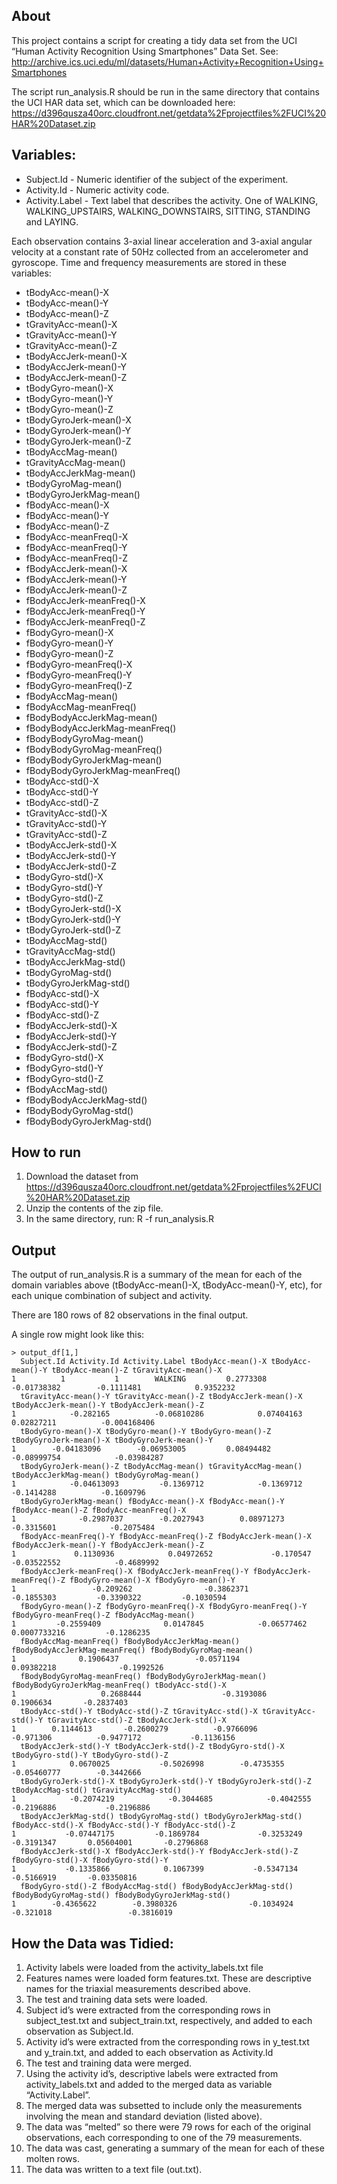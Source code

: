 ## About 

This project contains a script for creating a tidy data set from the UCI “Human Activity Recognition Using Smartphones” Data Set. See: http://archive.ics.uci.edu/ml/datasets/Human+Activity+Recognition+Using+Smartphones

The script run_analysis.R should be run in the same directory that contains the UCI HAR data set, which can be downloaded here:
https://d396qusza40orc.cloudfront.net/getdata%2Fprojectfiles%2FUCI%20HAR%20Dataset.zip  

## Variables:

- Subject.Id - Numeric identifier of the subject of the experiment.
- Activity.Id - Numeric activity code.
- Activity.Label - Text label that describes the activity. One of WALKING, WALKING_UPSTAIRS, WALKING_DOWNSTAIRS, SITTING, STANDING and LAYING.

Each observation contains 3-axial linear acceleration and 3-axial angular velocity at a constant rate of 50Hz collected from an accelerometer and gyroscope. Time and frequency measurements are stored in these variables:

- tBodyAcc-mean()-X
- tBodyAcc-mean()-Y
- tBodyAcc-mean()-Z
- tGravityAcc-mean()-X
- tGravityAcc-mean()-Y
- tGravityAcc-mean()-Z
- tBodyAccJerk-mean()-X
- tBodyAccJerk-mean()-Y
- tBodyAccJerk-mean()-Z
- tBodyGyro-mean()-X
- tBodyGyro-mean()-Y
- tBodyGyro-mean()-Z
- tBodyGyroJerk-mean()-X
- tBodyGyroJerk-mean()-Y
- tBodyGyroJerk-mean()-Z
- tBodyAccMag-mean()
- tGravityAccMag-mean()
- tBodyAccJerkMag-mean()
- tBodyGyroMag-mean()
- tBodyGyroJerkMag-mean()
- fBodyAcc-mean()-X
- fBodyAcc-mean()-Y
- fBodyAcc-mean()-Z
- fBodyAcc-meanFreq()-X
- fBodyAcc-meanFreq()-Y
- fBodyAcc-meanFreq()-Z
- fBodyAccJerk-mean()-X
- fBodyAccJerk-mean()-Y
- fBodyAccJerk-mean()-Z
- fBodyAccJerk-meanFreq()-X
- fBodyAccJerk-meanFreq()-Y
- fBodyAccJerk-meanFreq()-Z
- fBodyGyro-mean()-X
- fBodyGyro-mean()-Y
- fBodyGyro-mean()-Z
- fBodyGyro-meanFreq()-X
- fBodyGyro-meanFreq()-Y
- fBodyGyro-meanFreq()-Z
- fBodyAccMag-mean()
- fBodyAccMag-meanFreq()
- fBodyBodyAccJerkMag-mean()
- fBodyBodyAccJerkMag-meanFreq()
- fBodyBodyGyroMag-mean()
- fBodyBodyGyroMag-meanFreq()
- fBodyBodyGyroJerkMag-mean()
- fBodyBodyGyroJerkMag-meanFreq()
- tBodyAcc-std()-X
- tBodyAcc-std()-Y
- tBodyAcc-std()-Z
- tGravityAcc-std()-X
- tGravityAcc-std()-Y
- tGravityAcc-std()-Z
- tBodyAccJerk-std()-X
- tBodyAccJerk-std()-Y
- tBodyAccJerk-std()-Z
- tBodyGyro-std()-X
- tBodyGyro-std()-Y
- tBodyGyro-std()-Z
- tBodyGyroJerk-std()-X
- tBodyGyroJerk-std()-Y
- tBodyGyroJerk-std()-Z
- tBodyAccMag-std()
- tGravityAccMag-std()
- tBodyAccJerkMag-std()
- tBodyGyroMag-std()
- tBodyGyroJerkMag-std()
- fBodyAcc-std()-X
- fBodyAcc-std()-Y
- fBodyAcc-std()-Z
- fBodyAccJerk-std()-X
- fBodyAccJerk-std()-Y
- fBodyAccJerk-std()-Z
- fBodyGyro-std()-X
- fBodyGyro-std()-Y
- fBodyGyro-std()-Z
- fBodyAccMag-std()
- fBodyBodyAccJerkMag-std()
- fBodyBodyGyroMag-std()
- fBodyBodyGyroJerkMag-std()

## How to run 

1. Download the dataset from https://d396qusza40orc.cloudfront.net/getdata%2Fprojectfiles%2FUCI%20HAR%20Dataset.zip
2. Unzip the contents of the zip file.
3. In the same directory, run:
    R -f run_analysis.R

## Output

The output of run_analysis.R is a summary of the mean for each of the domain variables above (tBodyAcc-mean()-X, tBodyAcc-mean()-Y, etc), for each unique combination of subject and activity.

There are 180 rows of 82 observations in the final output.

A single row might look like this:
```
> output_df[1,]
  Subject.Id Activity.Id Activity.Label tBodyAcc-mean()-X tBodyAcc-mean()-Y tBodyAcc-mean()-Z tGravityAcc-mean()-X
1          1           1        WALKING         0.2773308       -0.01738382        -0.1111481            0.9352232
  tGravityAcc-mean()-Y tGravityAcc-mean()-Z tBodyAccJerk-mean()-X tBodyAccJerk-mean()-Y tBodyAccJerk-mean()-Z
1            -0.282165          -0.06810286            0.07404163            0.02827211          -0.004168406
  tBodyGyro-mean()-X tBodyGyro-mean()-Y tBodyGyro-mean()-Z tBodyGyroJerk-mean()-X tBodyGyroJerk-mean()-Y
1        -0.04183096        -0.06953005         0.08494482            -0.08999754            -0.03984287
  tBodyGyroJerk-mean()-Z tBodyAccMag-mean() tGravityAccMag-mean() tBodyAccJerkMag-mean() tBodyGyroMag-mean()
1            -0.04613093         -0.1369712            -0.1369712             -0.1414288          -0.1609796
  tBodyGyroJerkMag-mean() fBodyAcc-mean()-X fBodyAcc-mean()-Y fBodyAcc-mean()-Z fBodyAcc-meanFreq()-X
1              -0.2987037        -0.2027943        0.08971273        -0.3315601            -0.2075484
  fBodyAcc-meanFreq()-Y fBodyAcc-meanFreq()-Z fBodyAccJerk-mean()-X fBodyAccJerk-mean()-Y fBodyAccJerk-mean()-Z
1             0.1130936            0.04972652             -0.170547           -0.03522552            -0.4689992
  fBodyAccJerk-meanFreq()-X fBodyAccJerk-meanFreq()-Y fBodyAccJerk-meanFreq()-Z fBodyGyro-mean()-X fBodyGyro-mean()-Y
1                 -0.209262                -0.3862371                -0.1855303         -0.3390322         -0.1030594
  fBodyGyro-mean()-Z fBodyGyro-meanFreq()-X fBodyGyro-meanFreq()-Y fBodyGyro-meanFreq()-Z fBodyAccMag-mean()
1         -0.2559409              0.0147845            -0.06577462           0.0007733216         -0.1286235
  fBodyAccMag-meanFreq() fBodyBodyAccJerkMag-mean() fBodyBodyAccJerkMag-meanFreq() fBodyBodyGyroMag-mean()
1              0.1906437                 -0.0571194                     0.09382218              -0.1992526
  fBodyBodyGyroMag-meanFreq() fBodyBodyGyroJerkMag-mean() fBodyBodyGyroJerkMag-meanFreq() tBodyAcc-std()-X
1                   0.2688444                  -0.3193086                       0.1906634       -0.2837403
  tBodyAcc-std()-Y tBodyAcc-std()-Z tGravityAcc-std()-X tGravityAcc-std()-Y tGravityAcc-std()-Z tBodyAccJerk-std()-X
1        0.1144613       -0.2600279          -0.9766096           -0.971306          -0.9477172           -0.1136156
  tBodyAccJerk-std()-Y tBodyAccJerk-std()-Z tBodyGyro-std()-X tBodyGyro-std()-Y tBodyGyro-std()-Z
1            0.0670025           -0.5026998        -0.4735355       -0.05460777        -0.3442666
  tBodyGyroJerk-std()-X tBodyGyroJerk-std()-Y tBodyGyroJerk-std()-Z tBodyAccMag-std() tGravityAccMag-std()
1            -0.2074219            -0.3044685            -0.4042555        -0.2196886           -0.2196886
  tBodyAccJerkMag-std() tBodyGyroMag-std() tBodyGyroJerkMag-std() fBodyAcc-std()-X fBodyAcc-std()-Y fBodyAcc-std()-Z
1           -0.07447175         -0.1869784             -0.3253249       -0.3191347       0.05604001       -0.2796868
  fBodyAccJerk-std()-X fBodyAccJerk-std()-Y fBodyAccJerk-std()-Z fBodyGyro-std()-X fBodyGyro-std()-Y
1           -0.1335866            0.1067399           -0.5347134        -0.5166919       -0.03350816
  fBodyGyro-std()-Z fBodyAccMag-std() fBodyBodyAccJerkMag-std() fBodyBodyGyroMag-std() fBodyBodyGyroJerkMag-std()
1        -0.4365622        -0.3980326                -0.1034924              -0.321018                 -0.3816019
```

## How the Data was Tidied:

1. Activity labels were loaded from the activity_labels.txt file
2. Features names were loaded form features.txt. These are descriptive names for the triaxial measurements described above.
3. The test and training data sets were loaded.
4. Subject id’s were extracted from the corresponding rows in subject_test.txt and subject_train.txt, respectively, and added to each observation as Subject.Id.
5. Activity id’s were extracted from the corresponding rows in y_test.txt and y_train.txt, and added to each observation as Activity.Id
6. The test and training data were merged.
7. Using the activity id’s, descriptive labels were extracted from activity_labels.txt and added to the merged data as variable “Activity.Label”.
8. The merged data was subsetted to include only the measurements involving the mean and standard deviation (listed above).
9. The data was “melted” so there were 79 rows for each of the original observations, each corresponding to one of the 79 measurements.
10. The data was cast, generating a summary of the mean for each of these molten rows.
11. The data was written to a text file (out.txt).







